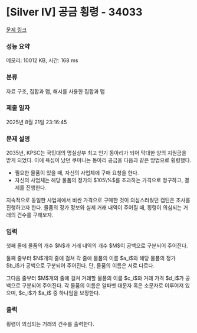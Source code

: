 # [Silver IV] 공금 횡령 - 34033 

[문제 링크](https://www.acmicpc.net/problem/34033) 

### 성능 요약

메모리: 10012 KB, 시간: 168 ms

### 분류

자료 구조, 집합과 맵, 해시를 사용한 집합과 맵

### 제출 일자

2025년 8월 21일 23:16:45

### 문제 설명

<p>2035년, KPSC는 국민대의 명실상부 최고 인기 동아리가 되어 막대한 양의 지원금을 받게 되었다. 이에 욕심이 났던 쿠미니는 동아리 공금을 다음과 같은 방법으로 횡령했다.</p>

<ul>
	<li>필요한 물품이 있을 때, 자신의 사업체에 구매 요청을 한다.</li>
	<li>자신의 사업체는 해당 물품의 정가의 $105\%$를 초과하는 가격으로 청구하고, 결제를 진행한다.</li>
</ul>

<p>지속적으로 동일한 사업체에서 비싼 가격으로 구매한 것이 의심스러웠던 캡틴은 조사를 진행하고자 한다. 물품의 정가 정보와 실제 거래 내역이 주어질 때, 횡령이 의심되는 거래의 건수를 구해보자.</p>

### 입력 

 <p>첫째 줄에 물품의 개수 $N$과 거래 내역의 개수 $M$이 공백으로 구분되어 주어진다.</p>

<p>둘째 줄부터 $N$개의 줄에 걸쳐 각 줄에 물품의 이름 $a_i$와 해당 물품의 정가 $b_i$가 공백으로 구분되어 주어진다. 단, 물품의 이름은 서로 다르다.</p>

<p>그다음 줄부터 $M$개의 줄에 걸쳐 거래할 물품의 이름 $c_i$와 거래 가격 $d_i$가 공백으로 구분되어 주어진다. 각 물품의 이름은 알파벳 대문자 혹은 소문자로 이루어져 있으며, $c_i$가 $a_i$ 중 하나임을 보장한다.</p>

### 출력 

 <p>횡령이 의심되는 거래의 건수를 출력한다.</p>

